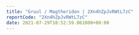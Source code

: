 ```yaml
---
title: "Gruul / Magtheridon | 2Xn4hZpJvRWtL7zC"
reportCode: "2Xn4hZpJvRWtL7zC"
date: 2021-07-29T18:52:59.061000+00:00
---
```

